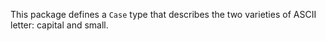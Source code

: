 This package defines a `Case` type that describes the two varieties of ASCII
letter: capital and small.
